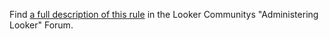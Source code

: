 Find [a full description of this rule](https://www.googlecloudcommunity.com/gc/Administering-Looker/Keep-data-secure-Linting-LookML-for-access-filters-and-access/m-p/909370#M2316) in the Looker Communitys "Administering Looker" Forum.
